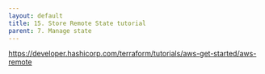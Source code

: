 ```yaml
---
layout: default
title: 15. Store Remote State tutorial
parent: 7. Manage state
---
```


https://developer.hashicorp.com/terraform/tutorials/aws-get-started/aws-remote